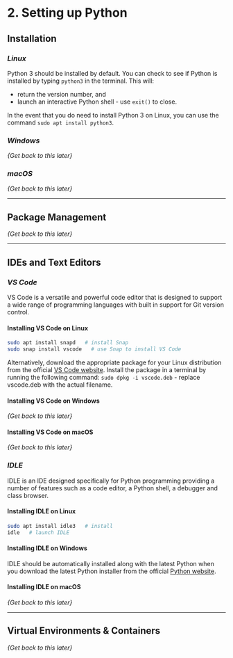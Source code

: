 # 2. Setting up Python

## Installation

### *Linux*

Python 3 should be installed by default. You can check to see if Python is installed by typing `python3` in the terminal. This will:

- return the version number, and
- launch an interactive Python shell - use `exit()` to close.

In the event that you do need to install Python 3 on Linux, you can use the command `sudo apt install python3`.

### *Windows*

*\{Get back to this later}*

### *macOS*

*\{Get back to this later}*

---

## Package Management

*\{Get back to this later}*

---

## IDEs and Text Editors

### *VS Code*

VS Code is a versatile and powerful code editor that is designed to support a wide range of programming languages with built in support for Git version control.

#### Installing VS Code on Linux

```bash
sudo apt install snapd   # install Snap
sudo snap install vscode   # use Snap to install VS Code
```

Alternatively, download the appropriate package for your Linux distribution from the official [VS Code website](https://code.visualstudio.com/download). Install the package in a terminal by running the following command: `sudo dpkg -i vscode.deb` - replace vscode.deb with the actual filename.

#### Installing VS Code on Windows

*\{Get back to this later}*

#### Installing VS Code on macOS

*\{Get back to this later}*

### *IDLE*

IDLE is an IDE designed specifically for Python programming providing a number of features such as a code editor, a Python shell, a debugger and class browser.

#### Installing IDLE on Linux

```bash
sudo apt install idle3   # install
idle   # launch IDLE
```

#### Installing IDLE on Windows

IDLE should be automatically installed along with the latest Python when you download the latest Python installer from the official [Python website](https://www.python.org).

#### Installing IDLE on macOS

*\{Get back to this later}*

---

## Virtual Environments & Containers

*\{Get back to this later}*
